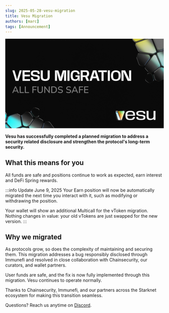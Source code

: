 ```yaml
---
slug: 2025-05-28-vesu-migration
title: Vesu Migration
authors: [marc]
tags: [Announcement]
---
```


![Vesu Migration](migration_success.png)

**Vesu has successfully completed a planned migration to address a security related disclosure and strengthen the protocol's long-term security.**  

## What this means for you 

All funds are safe and positions continue to work as expected, earn interest and DeFi Spring rewards.

:::info Update June 9, 2025
Your Earn position will now be automatically migrated the next time you interact with it, such as modifying or withdrawing the position.

Your wallet will show an additional Multicall for the vToken migration.  
Nothing changes in value: your old vTokens are just swapped for the new version.
:::

## Why we migrated
As protocols grow, so does the complexity of maintaining and securing them.
This migration addresses a bug responsibly disclosed through Immunefi and resolved in close collaboration with Chainsecurity, our curators, and wallet partners.

 User funds are safe, and the fix is now fully implemented through this migration. Vesu continues to operate normally.

Thanks to Chainsecurity, Immunefi, and our partners across the Starknet ecosystem for making this transition seamless.

Questions? Reach us anytime on [Discord](https://discord.gg/8QeGhHch).